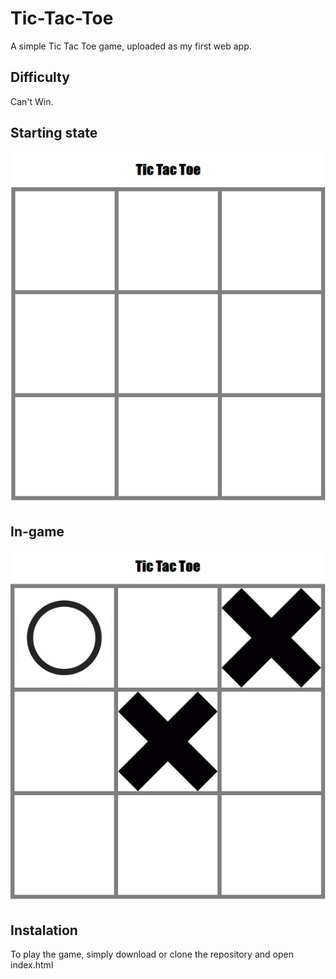 # Tic-Tac-Toe
A simple Tic Tac Toe game, uploaded as my first web app.

## Difficulty
Can't Win.

## Starting state
![Tic Tac Toe example 1](/img/tic_tac_toe.jpg)

## In-game
![Tic Tac Toe example 2](/img/tic_tac_toe2.jpg)

## Instalation 
To play the game, simply download or clone the repository and open index.html
